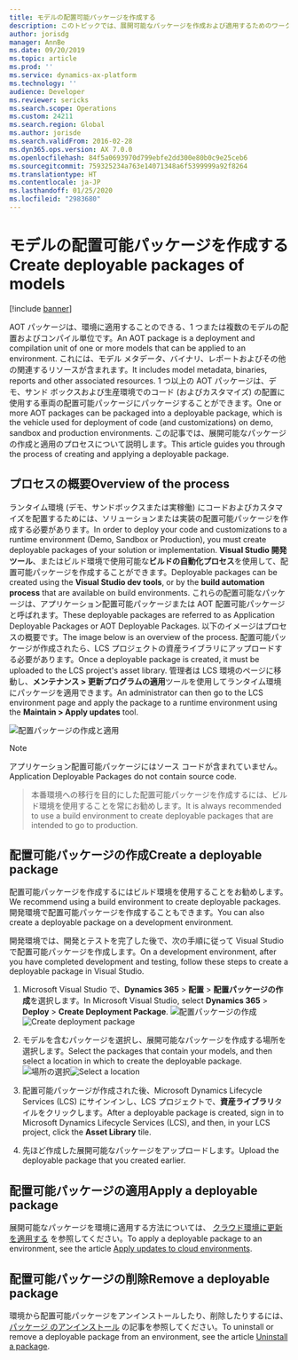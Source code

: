 ```yaml
---
title: モデルの配置可能パッケージを作成する
description: このトピックでは、展開可能なパッケージを作成および適用するためのワークフローについて説明します。
author: jorisdg
manager: AnnBe
ms.date: 09/20/2019
ms.topic: article
ms.prod: ''
ms.service: dynamics-ax-platform
ms.technology: ''
audience: Developer
ms.reviewer: sericks
ms.search.scope: Operations
ms.custom: 24211
ms.search.region: Global
ms.author: jorisde
ms.search.validFrom: 2016-02-28
ms.dyn365.ops.version: AX 7.0.0
ms.openlocfilehash: 84f5a0693970d799ebfe2dd300e80b0c9e25ceb6
ms.sourcegitcommit: 759325234a763e14071348a6f5399999a92f8264
ms.translationtype: HT
ms.contentlocale: ja-JP
ms.lasthandoff: 01/25/2020
ms.locfileid: "2983680"
---
```

# <a name="create-deployable-packages-of-models"></a><span data-ttu-id="49bed-103">モデルの配置可能パッケージを作成する</span><span class="sxs-lookup"><span data-stu-id="49bed-103">Create deployable packages of models</span></span>

[!include [banner](../includes/banner.md)]

<span data-ttu-id="49bed-104">AOT パッケージは、環境に適用することのできる、1 つまたは複数のモデルの配置およびコンパイル単位です。</span><span class="sxs-lookup"><span data-stu-id="49bed-104">An AOT package is a deployment and compilation unit of one or more models that can be applied to an environment.</span></span> <span data-ttu-id="49bed-105">これには、モデル メタデータ、バイナリ、レポートおよびその他の関連するリソースが含まれます。</span><span class="sxs-lookup"><span data-stu-id="49bed-105">It includes model metadata, binaries, reports and other associated resources.</span></span> <span data-ttu-id="49bed-106">1 つ以上の AOT パッケージは、デモ、サンド ボックスおよび生産環境でのコード (およびカスタマイズ) の配置に使用する車両の配置可能パッケージにパッケージすることができます。</span><span class="sxs-lookup"><span data-stu-id="49bed-106">One or more AOT packages can be packaged into a deployable package, which is the vehicle used for deployment of code (and customizations) on demo, sandbox and production environments.</span></span> <span data-ttu-id="49bed-107">この記事では、展開可能なパッケージの作成と適用のプロセスについて説明します。</span><span class="sxs-lookup"><span data-stu-id="49bed-107">This article guides you through the process of creating and applying a deployable package.</span></span> 

## <a name="overview-of-the-process"></a><span data-ttu-id="49bed-108">プロセスの概要</span><span class="sxs-lookup"><span data-stu-id="49bed-108">Overview of the process</span></span>

<span data-ttu-id="49bed-109">ランタイム環境 (デモ、サンドボックスまたは実稼働) にコードおよびカスタマイズを配置するためには、ソリューションまたは実装の配置可能パッケージを作成する必要があります。</span><span class="sxs-lookup"><span data-stu-id="49bed-109">In order to deploy your code and customizations to a runtime environment (Demo, Sandbox or Production), you must create deployable packages of your solution or implementation.</span></span> <span data-ttu-id="49bed-110">**Visual Studio 開発ツール**、またはビルド環境で使用可能な**ビルドの自動化プロセス**を使用して、配置可能パッケージを作成することができます。</span><span class="sxs-lookup"><span data-stu-id="49bed-110">Deployable packages can be created using the **Visual Studio dev tools**, or by the **build automation process** that are available on build environments.</span></span> <span data-ttu-id="49bed-111">これらの配置可能なパッケージは、アプリケーション配置可能パッケージまたは AOT 配置可能パッケージと呼ばれます。</span><span class="sxs-lookup"><span data-stu-id="49bed-111">These deployable packages are referred to as Application Deployable Packages or AOT Deployable Packages.</span></span> <span data-ttu-id="49bed-112">以下のイメージはプロセスの概要です。</span><span class="sxs-lookup"><span data-stu-id="49bed-112">The image below is an overview of the process.</span></span> <span data-ttu-id="49bed-113">配置可能パッケージが作成されたら、LCS プロジェクトの資産ライブラリにアップロードする必要があります。</span><span class="sxs-lookup"><span data-stu-id="49bed-113">Once a deployable package is created, it must be uploaded to the LCS project's asset library.</span></span> <span data-ttu-id="49bed-114">管理者は LCS 環境のページに移動し、**メンテナンス &gt; 更新プログラムの適用**ツールを使用してランタイム環境にパッケージを適用できます。</span><span class="sxs-lookup"><span data-stu-id="49bed-114">An administrator can then go to the LCS environment page and apply the package to a runtime environment using the **Maintain &gt; Apply updates** tool.</span></span> 

![配置パッケージの作成と適用](./media/createandapplydeployablepackage.png)

> [!NOTE]
> <span data-ttu-id="49bed-116">アプリケーション配置可能パッケージにはソース コードが含まれていません。</span><span class="sxs-lookup"><span data-stu-id="49bed-116">Application Deployable Packages do not contain source code.</span></span>

> <span data-ttu-id="49bed-117">本番環境への移行を目的にした配置可能パッケージを作成するには、ビルド環境を使用することを常にお勧めします。</span><span class="sxs-lookup"><span data-stu-id="49bed-117">It is always recommended to use a build environment to create deployable packages that are intended to go to production.</span></span>

## <a name="create-a-deployable-package"></a><span data-ttu-id="49bed-118">配置可能パッケージの作成</span><span class="sxs-lookup"><span data-stu-id="49bed-118">Create a deployable package</span></span>
<span data-ttu-id="49bed-119">配置可能パッケージを作成するにはビルド環境を使用することをお勧めします。</span><span class="sxs-lookup"><span data-stu-id="49bed-119">We recommend using a build environment to create deployable packages.</span></span> <span data-ttu-id="49bed-120">開発環境で配置可能パッケージを作成することもできます。</span><span class="sxs-lookup"><span data-stu-id="49bed-120">You can also create a deployable package on a development environment.</span></span> 

<span data-ttu-id="49bed-121">開発環境では、開発とテストを完了した後で、次の手順に従って Visual Studio で配置可能パッケージを作成します。</span><span class="sxs-lookup"><span data-stu-id="49bed-121">On a development environment, after you have completed development and testing, follow these steps to create a deployable package in Visual Studio.</span></span>

1.  <span data-ttu-id="49bed-122">Microsoft Visual Studio で、**Dynamics 365** &gt; **配置** &gt; **配置パッケージの作成**を選択します。</span><span class="sxs-lookup"><span data-stu-id="49bed-122">In Microsoft Visual Studio, select **Dynamics 365** &gt; **Deploy** &gt; **Create Deployment Package**.</span></span>
<span data-ttu-id="49bed-123">![配置パッケージの作成](./media/createdeploymentpackage-986x1024.png)</span><span class="sxs-lookup"><span data-stu-id="49bed-123">![Create deployment package](./media/createdeploymentpackage-986x1024.png)</span></span>

2.  <span data-ttu-id="49bed-124">モデルを含むパッケージを選択し、展開可能なパッケージを作成する場所を選択します。</span><span class="sxs-lookup"><span data-stu-id="49bed-124">Select the packages that contain your models, and then select a location in which to create the deployable package.</span></span> 
<span data-ttu-id="49bed-125">![場所の選択](./media/pack4.png)</span><span class="sxs-lookup"><span data-stu-id="49bed-125">![Select a location](./media/pack4.png)</span></span>

3.  <span data-ttu-id="49bed-126">配置可能パッケージが作成された後、Microsoft Dynamics Lifecycle Services (LCS) にサインインし、LCS プロジェクトで、**資産ライブラリ**タイルをクリックします。</span><span class="sxs-lookup"><span data-stu-id="49bed-126">After a deployable package is created, sign in to Microsoft Dynamics Lifecycle Services (LCS), and then, in your LCS project, click the **Asset Library** tile.</span></span>

4.  <span data-ttu-id="49bed-127">先ほど作成した展開可能なパッケージをアップロードします。</span><span class="sxs-lookup"><span data-stu-id="49bed-127">Upload the deployable package that you created earlier.</span></span>

## <a name="apply-a-deployable-package"></a><span data-ttu-id="49bed-128">配置可能パッケージの適用</span><span class="sxs-lookup"><span data-stu-id="49bed-128">Apply a deployable package</span></span>
<span data-ttu-id="49bed-129">展開可能なパッケージを環境に適用する方法については、 [クラウド環境に更新を適用する](apply-deployable-package-system.md) を参照してください。</span><span class="sxs-lookup"><span data-stu-id="49bed-129">To apply a deployable package to an environment, see the article [Apply updates to cloud environments](apply-deployable-package-system.md).</span></span>

## <a name="remove-a-deployable-package"></a><span data-ttu-id="49bed-130">配置可能パッケージの削除</span><span class="sxs-lookup"><span data-stu-id="49bed-130">Remove a deployable package</span></span>
<span data-ttu-id="49bed-131">環境から配置可能パッケージをアンインストールしたり、削除したりするには、 [パッケージ のアンインストール](uninstall-deployable-package.md) の記事を参照してください。</span><span class="sxs-lookup"><span data-stu-id="49bed-131">To uninstall or remove a deployable package from an environment, see the article [Uninstall a package](uninstall-deployable-package.md).</span></span>
